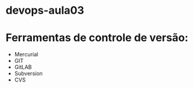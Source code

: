 # devops-aula03
# Ferramentas de controle de versão:

* Mercurial
* GIT
* GitLAB
* Subversion
* CVS
